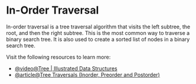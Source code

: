# In-Order Traversal

In-order traversal is a tree traversal algorithm that visits the left subtree, the root, and then the right subtree. This is the most common way to traverse a binary search tree. It is also used to create a sorted list of nodes in a binary search tree.

Visit the following resources to learn more:

- [@video@Tree | Illustrated Data Structures](https://www.youtube.com/watch?v=S2W3SXGPVyU)
- [@article@Tree Traversals (Inorder, Preorder and Postorder)](https://www.geeksforgeeks.org/tree-traversals-inorder-preorder-and-postorder/)
